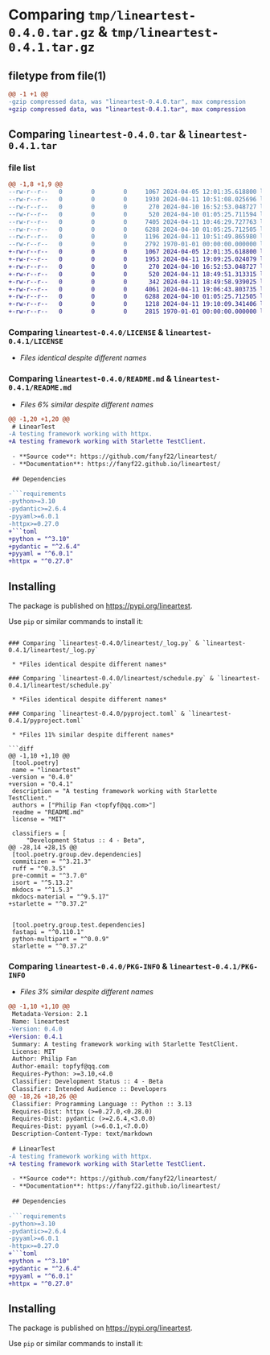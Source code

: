 # Comparing `tmp/lineartest-0.4.0.tar.gz` & `tmp/lineartest-0.4.1.tar.gz`

## filetype from file(1)

```diff
@@ -1 +1 @@
-gzip compressed data, was "lineartest-0.4.0.tar", max compression
+gzip compressed data, was "lineartest-0.4.1.tar", max compression
```

## Comparing `lineartest-0.4.0.tar` & `lineartest-0.4.1.tar`

### file list

```diff
@@ -1,8 +1,9 @@
--rw-r--r--   0        0        0     1067 2024-04-05 12:01:35.618800 lineartest-0.4.0/LICENSE
--rw-r--r--   0        0        0     1930 2024-04-11 10:51:08.025696 lineartest-0.4.0/README.md
--rw-r--r--   0        0        0      270 2024-04-10 16:52:53.048727 lineartest-0.4.0/lineartest/__init__.py
--rw-r--r--   0        0        0      520 2024-04-10 01:05:25.711594 lineartest-0.4.0/lineartest/_log.py
--rw-r--r--   0        0        0     7405 2024-04-11 10:46:29.727763 lineartest-0.4.0/lineartest/client.py
--rw-r--r--   0        0        0     6288 2024-04-10 01:05:25.712505 lineartest-0.4.0/lineartest/schedule.py
--rw-r--r--   0        0        0     1196 2024-04-11 10:51:49.865980 lineartest-0.4.0/pyproject.toml
--rw-r--r--   0        0        0     2792 1970-01-01 00:00:00.000000 lineartest-0.4.0/PKG-INFO
+-rw-r--r--   0        0        0     1067 2024-04-05 12:01:35.618800 lineartest-0.4.1/LICENSE
+-rw-r--r--   0        0        0     1953 2024-04-11 19:09:25.024079 lineartest-0.4.1/README.md
+-rw-r--r--   0        0        0      270 2024-04-10 16:52:53.048727 lineartest-0.4.1/lineartest/__init__.py
+-rw-r--r--   0        0        0      520 2024-04-11 18:49:51.313315 lineartest-0.4.1/lineartest/_log.py
+-rw-r--r--   0        0        0      342 2024-04-11 18:49:58.939025 lineartest-0.4.1/lineartest/_util.py
+-rw-r--r--   0        0        0     4061 2024-04-11 19:06:43.803735 lineartest-0.4.1/lineartest/client.py
+-rw-r--r--   0        0        0     6288 2024-04-10 01:05:25.712505 lineartest-0.4.1/lineartest/schedule.py
+-rw-r--r--   0        0        0     1218 2024-04-11 19:10:09.341406 lineartest-0.4.1/pyproject.toml
+-rw-r--r--   0        0        0     2815 1970-01-01 00:00:00.000000 lineartest-0.4.1/PKG-INFO
```

### Comparing `lineartest-0.4.0/LICENSE` & `lineartest-0.4.1/LICENSE`

 * *Files identical despite different names*

### Comparing `lineartest-0.4.0/README.md` & `lineartest-0.4.1/README.md`

 * *Files 6% similar despite different names*

```diff
@@ -1,20 +1,20 @@
 # LinearTest
-A testing framework working with httpx.
+A testing framework working with Starlette TestClient.
 
 - **Source code**: https://github.com/fanyf22/lineartest/
 - **Documentation**: https://fanyf22.github.io/lineartest/
 
 ## Dependencies
 
-```requirements
-python>=3.10
-pydantic>=2.6.4
-pyyaml>=6.0.1
-httpx>=0.27.0
+```toml
+python = "^3.10"
+pydantic = "^2.6.4"
+pyyaml = "^6.0.1"
+httpx = "^0.27.0"
 ```
 
 ## Installing
 
 The package is published on https://pypi.org/lineartest.
 
 Use `pip` or similar commands to install it:
```

### Comparing `lineartest-0.4.0/lineartest/_log.py` & `lineartest-0.4.1/lineartest/_log.py`

 * *Files identical despite different names*

### Comparing `lineartest-0.4.0/lineartest/schedule.py` & `lineartest-0.4.1/lineartest/schedule.py`

 * *Files identical despite different names*

### Comparing `lineartest-0.4.0/pyproject.toml` & `lineartest-0.4.1/pyproject.toml`

 * *Files 11% similar despite different names*

```diff
@@ -1,10 +1,10 @@
 [tool.poetry]
 name = "lineartest"
-version = "0.4.0"
+version = "0.4.1"
 description = "A testing framework working with Starlette TestClient."
 authors = ["Philip Fan <topfyf@qq.com>"]
 readme = "README.md"
 license = "MIT"
 
 classifiers = [
     "Development Status :: 4 - Beta",
@@ -28,14 +28,15 @@
 [tool.poetry.group.dev.dependencies]
 commitizen = "^3.21.3"
 ruff = "^0.3.5"
 pre-commit = "^3.7.0"
 isort = "^5.13.2"
 mkdocs = "^1.5.3"
 mkdocs-material = "^9.5.17"
+starlette = "^0.37.2"
 
 
 [tool.poetry.group.test.dependencies]
 fastapi = "^0.110.1"
 python-multipart = "^0.0.9"
 starlette = "^0.37.2"
```

### Comparing `lineartest-0.4.0/PKG-INFO` & `lineartest-0.4.1/PKG-INFO`

 * *Files 3% similar despite different names*

```diff
@@ -1,10 +1,10 @@
 Metadata-Version: 2.1
 Name: lineartest
-Version: 0.4.0
+Version: 0.4.1
 Summary: A testing framework working with Starlette TestClient.
 License: MIT
 Author: Philip Fan
 Author-email: topfyf@qq.com
 Requires-Python: >=3.10,<4.0
 Classifier: Development Status :: 4 - Beta
 Classifier: Intended Audience :: Developers
@@ -18,26 +18,26 @@
 Classifier: Programming Language :: Python :: 3.13
 Requires-Dist: httpx (>=0.27.0,<0.28.0)
 Requires-Dist: pydantic (>=2.6.4,<3.0.0)
 Requires-Dist: pyyaml (>=6.0.1,<7.0.0)
 Description-Content-Type: text/markdown
 
 # LinearTest
-A testing framework working with httpx.
+A testing framework working with Starlette TestClient.
 
 - **Source code**: https://github.com/fanyf22/lineartest/
 - **Documentation**: https://fanyf22.github.io/lineartest/
 
 ## Dependencies
 
-```requirements
-python>=3.10
-pydantic>=2.6.4
-pyyaml>=6.0.1
-httpx>=0.27.0
+```toml
+python = "^3.10"
+pydantic = "^2.6.4"
+pyyaml = "^6.0.1"
+httpx = "^0.27.0"
 ```
 
 ## Installing
 
 The package is published on https://pypi.org/lineartest.
 
 Use `pip` or similar commands to install it:
```

